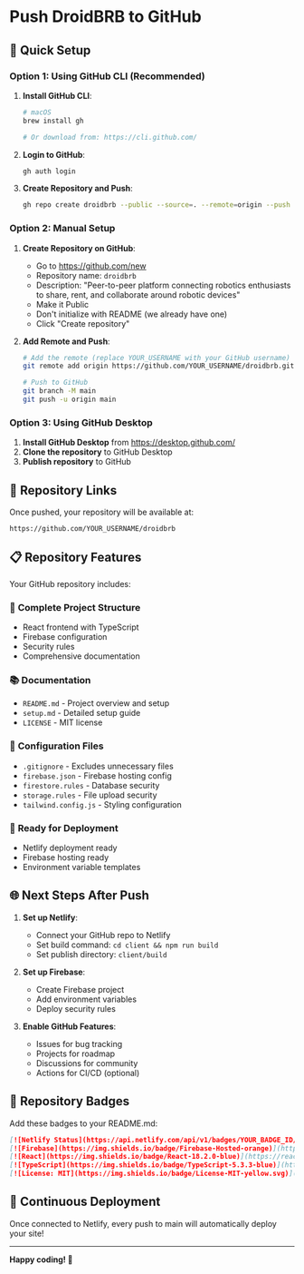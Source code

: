 # Push DroidBRB to GitHub

## 🚀 Quick Setup

### Option 1: Using GitHub CLI (Recommended)

1. **Install GitHub CLI**:
   ```bash
   # macOS
   brew install gh
   
   # Or download from: https://cli.github.com/
   ```

2. **Login to GitHub**:
   ```bash
   gh auth login
   ```

3. **Create Repository and Push**:
   ```bash
   gh repo create droidbrb --public --source=. --remote=origin --push
   ```

### Option 2: Manual Setup

1. **Create Repository on GitHub**:
   - Go to https://github.com/new
   - Repository name: `droidbrb`
   - Description: "Peer-to-peer platform connecting robotics enthusiasts to share, rent, and collaborate around robotic devices"
   - Make it Public
   - Don't initialize with README (we already have one)
   - Click "Create repository"

2. **Add Remote and Push**:
   ```bash
   # Add the remote (replace YOUR_USERNAME with your GitHub username)
   git remote add origin https://github.com/YOUR_USERNAME/droidbrb.git
   
   # Push to GitHub
   git branch -M main
   git push -u origin main
   ```

### Option 3: Using GitHub Desktop

1. **Install GitHub Desktop** from https://desktop.github.com/
2. **Clone the repository** to GitHub Desktop
3. **Publish repository** to GitHub

## 🔗 Repository Links

Once pushed, your repository will be available at:
```
https://github.com/YOUR_USERNAME/droidbrb
```

## 📋 Repository Features

Your GitHub repository includes:

### 📁 **Complete Project Structure**
- React frontend with TypeScript
- Firebase configuration
- Security rules
- Comprehensive documentation

### 📚 **Documentation**
- `README.md` - Project overview and setup
- `setup.md` - Detailed setup guide
- `LICENSE` - MIT license

### 🔧 **Configuration Files**
- `.gitignore` - Excludes unnecessary files
- `firebase.json` - Firebase hosting config
- `firestore.rules` - Database security
- `storage.rules` - File upload security
- `tailwind.config.js` - Styling configuration

### 🚀 **Ready for Deployment**
- Netlify deployment ready
- Firebase hosting ready
- Environment variable templates

## 🌐 Next Steps After Push

1. **Set up Netlify**:
   - Connect your GitHub repo to Netlify
   - Set build command: `cd client && npm run build`
   - Set publish directory: `client/build`

2. **Set up Firebase**:
   - Create Firebase project
   - Add environment variables
   - Deploy security rules

3. **Enable GitHub Features**:
   - Issues for bug tracking
   - Projects for roadmap
   - Discussions for community
   - Actions for CI/CD (optional)

## 🎯 Repository Badges

Add these badges to your README.md:

```markdown
[![Netlify Status](https://api.netlify.com/api/v1/badges/YOUR_BADGE_ID/deploy-status)](https://app.netlify.com/sites/YOUR_SITE_NAME/deploys)
[![Firebase](https://img.shields.io/badge/Firebase-Hosted-orange)](https://console.firebase.google.com/)
[![React](https://img.shields.io/badge/React-18.2.0-blue)](https://reactjs.org/)
[![TypeScript](https://img.shields.io/badge/TypeScript-5.3.3-blue)](https://www.typescriptlang.org/)
[![License: MIT](https://img.shields.io/badge/License-MIT-yellow.svg)](https://opensource.org/licenses/MIT)
```

## 🔄 Continuous Deployment

Once connected to Netlify, every push to main will automatically deploy your site!

---

**Happy coding! 🤖** 